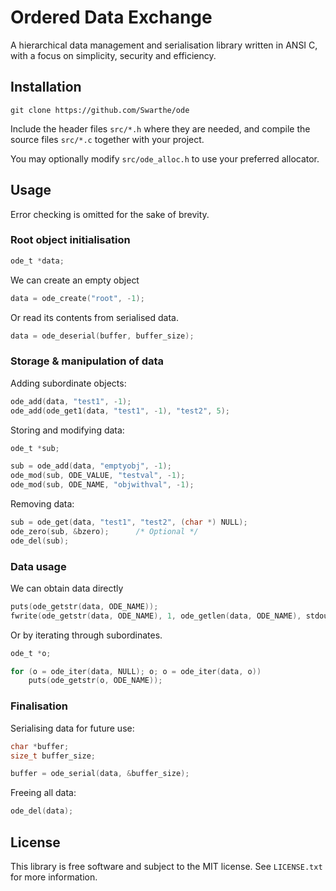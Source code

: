# Ordered Data Exchange

A hierarchical data management and serialisation library written in ANSI C,
with a focus on simplicity, security and efficiency.

## Installation

```
git clone https://github.com/Swarthe/ode
```

Include the header files `src/*.h` where they are needed, and compile the source
files `src/*.c` together with your project.

You may optionally modify `src/ode_alloc.h` to use your preferred allocator.

## Usage

Error checking is omitted for the sake of brevity.

### Root object initialisation

```c
ode_t *data;
```
We can create an empty object
```c
data = ode_create("root", -1);
```

Or read its contents from serialised data.
```c
data = ode_deserial(buffer, buffer_size);
```
### Storage & manipulation of data

Adding subordinate objects:
```c
ode_add(data, "test1", -1);
ode_add(ode_get1(data, "test1", -1), "test2", 5);
```

Storing and modifying data:
```c
ode_t *sub;

sub = ode_add(data, "emptyobj", -1);
ode_mod(sub, ODE_VALUE, "testval", -1);
ode_mod(sub, ODE_NAME, "objwithval", -1);
```

Removing data:
```c
sub = ode_get(data, "test1", "test2", (char *) NULL);
ode_zero(sub, &bzero);      /* Optional */
ode_del(sub);
```

### Data usage

We can obtain data directly
```c
puts(ode_getstr(data, ODE_NAME));
fwrite(ode_getstr(data, ODE_NAME), 1, ode_getlen(data, ODE_NAME), stdout);
```

Or by iterating through subordinates.
```c
ode_t *o;

for (o = ode_iter(data, NULL); o; o = ode_iter(data, o))
    puts(ode_getstr(o, ODE_NAME));
```

### Finalisation

Serialising data for future use:
```c
char *buffer;
size_t buffer_size;

buffer = ode_serial(data, &buffer_size);
```

Freeing all data:
```c
ode_del(data);
```

## License

This library is free software and subject to the MIT license. See `LICENSE.txt`
for more information.
